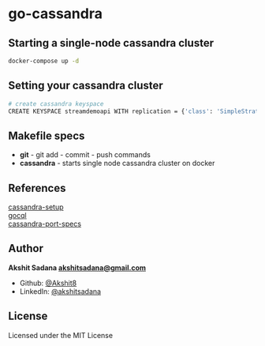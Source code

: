 # go-cassandra

## Starting a single-node cassandra cluster
```bash
docker-compose up -d
```

## Setting your cassandra cluster
```bash
# create cassandra keyspace
CREATE KEYSPACE streamdemoapi WITH replication = {'class': 'SimpleStrategy', 'replication_factor' : 1};
```

## Makefile specs
- **git** - git add - commit - push commands
- **cassandra** - starts single node cassandra cluster on docker


## References
[cassandra-setup](https://hub.docker.com/_/cassandra)<br>
[gocql](https://github.com/gocql/gocql)<br>
[cassandra-port-specs](https://stackoverflow.com/questions/2359159/cassandra-port-usage-how-are-the-ports-used)<br>

## Author
**Akshit Sadana <akshitsadana@gmail.com>**

- Github: [@Akshit8](https://github.com/Akshit8)
- LinkedIn: [@akshitsadana](https://www.linkedin.com/in/akshit-sadana-b051ab121/)

## License
Licensed under the MIT License